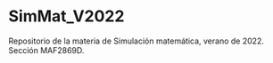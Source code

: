 # SimMat_V2022
Repositorio de la materia de Simulación matemática, verano de 2022. Sección MAF2869D.
